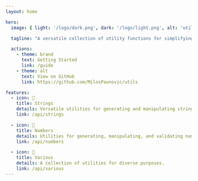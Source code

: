 ```yaml
---
layout: home

hero:
  image: { light: '/logo/dark.png', dark: '/logo/light.png', alt: 'utils.' }

  tagline: "A versatile collection of utility functions for simplifying JavaScript development."

  actions:
    - theme: brand
      text: Getting Started
      link: /guide
    - theme: alt
      text: View on GitHub
      link: https://github.com/MilosPaunovic/utils

features:
  - icon: 📝
    title: Strings
    details: Versatile utilities for generating and manipulating strings.
    link: /api/strings

  - icon: 🔢
    title: Numbers
    details: Utilities for generating, manipulating, and validating numbers.
    link: /api/numbers

  - icon: 🧩
    title: Various
    details: A collection of utilities for diverse purposes.
    link: /api/various
---
```

